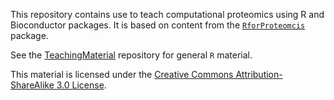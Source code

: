 This repository contains use to teach computational proteomics using R
and Bioconductor packages. It is based on content from the
[`RforProteomcis`](http://www.bioconductor.org/packages/release/data/experiment/html/RforProteomics.html)
package.

See the [TeachingMaterial](https://github.com/lgatto/TeachingMaterial)
repository for general `R` material.

This material is licensed under the 
[Creative Commons Attribution-ShareAlike 3.0 License](http://creativecommons.org/licenses/by-sa/3.0/). 

